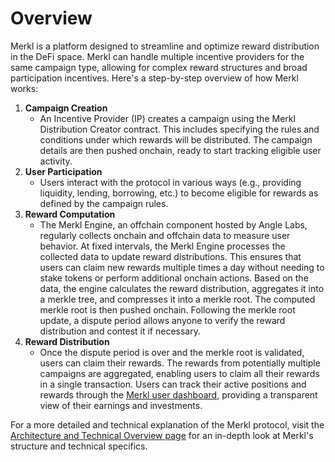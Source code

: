 # Overview

Merkl is a platform designed to streamline and optimize reward distribution in the DeFi space. Merkl can handle multiple incentive providers for the same campaign type, allowing for complex reward structures and broad participation incentives. Here's a step-by-step overview of how Merkl works:

1. **Campaign Creation**
   * An Incentive Provider (IP) creates a campaign using the Merkl Distribution Creator contract. This includes specifying the rules and conditions under which rewards will be distributed. The campaign details are then pushed onchain, ready to start tracking eligible user activity.
2. **User Participation**
   * Users interact with the protocol in various ways (e.g., providing liquidity, lending, borrowing, etc.) to become eligible for rewards as defined by the campaign rules.
3. **Reward Computation**
   * The Merkl Engine, an offchain component hosted by Angle Labs, regularly collects onchain and offchain data to measure user behavior. At fixed intervals, the Merkl Engine processes the collected data to update reward distributions. This ensures that users can claim new rewards multiple times a day without needing to stake tokens or perform additional onchain actions. Based on the data, the engine calculates the reward distribution, aggregates it into a merkle tree, and compresses it into a merkle root. The computed merkle root is then pushed onchain. Following the merkle root update, a dispute period allows anyone to verify the reward distribution and contest it if necessary.
4. **Reward Distribution**
   * Once the dispute period is over and the merkle root is validated, users can claim their rewards. The rewards from potentially multiple campaigns are aggregated, enabling users to claim all their rewards in a single transaction. Users can track their active positions and rewards through the [Merkl user dashboard](https://app.merkl.xyz/user), providing a transparent view of their earnings and investments.

For a more detailed and technical explanation of the Merkl protocol, visit the [Architecture and Technical Overview page](architecture-and-technical-overview/) for an in-depth look at Merkl's structure and technical specifics.
